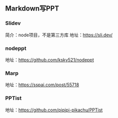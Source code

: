 ## Markdown写PPT

### Slidev
简介：node项目，不是第三方库
地址：https://sli.dev/

### nodeppt
地址：https://github.com/ksky521/nodeppt

### Marp
地址：https://sspai.com/post/55718

### PPTist

地址：https://github.com/pipipi-pikachu/PPTist

